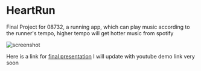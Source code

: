 # HeartRun
Final Project for 08732, a running app, which can play music according to the runner's tempo, higher tempo will get hotter music from spotify

![screenshot](https://lh3.googleusercontent.com/5D1lPsqL7AlwifQbqxnXlnPbFRIkebrEllTDmABhW14cENAPsXhs-hDulYqd0oselAxj4PXaVH6MvpM=w999-h398-rw)

Here is a link for  [final presentation](https://www.dropbox.com/s/0sc7ru3djlm069m/08723M_Final%20PT_team9.pptx?dl=0)
I will update with youtube demo link very soon
